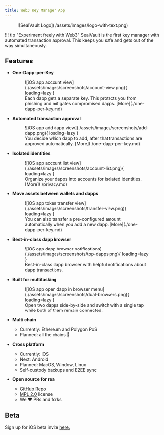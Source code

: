 ```yaml
---
title: Web3 Key Manager App
---
```


<h1 hidden>This is a hack to prevent the static site generator auto-inserting a title</h1>

<figure markdown>
![SealVault Logo](./assets/images/logo-with-text.png)
<figcaption></figcaption>
</figure>

!!! tip "Experiment freely with Web3"
    SealVault is the first key manager with automated transaction approval.
    This keeps you safe and gets out of the way simultaneously.

## Features

<div class="grid cards" markdown>

-   __One-Dapp-per-Key__
    <figure markdown>
    ![iOS app account view](./assets/images/screenshots/account-view.png){ loading=lazy }
    <figcaption>
    Each dapp gets a separate key.
    This protects you from phishing and mitigates compromised dapps.
    [More](./one-dapp-per-key.md)
    </figcaption>
    </figure>

-   __Automated transaction approval__
    <figure markdown>
    ![iOS app add dapp view](./assets/images/screenshots/add-dapp.png){ loading=lazy }
    <figcaption>
    You decide which dapp to add, after that transactions are approved
    automatically. [More](./one-dapp-per-key.md)
    </figcaption>
    </figure>

-   __Isolated identities__
    <figure markdown>
    ![iOS app account list view](./assets/images/screenshots/account-list.png){ loading=lazy }
    <figcaption>
    Organize your dapps into accounts for isolated identities.
    [More](./privacy.md)</figcaption>
    </figure>

-   __Move assets between wallets and dapps__
    <figure markdown>
    ![iOS app token transfer view](./assets/images/screenshots/transfer-view.png){ loading=lazy }
    <figcaption>
    You can also transfer a pre-configured amount automatically when you add a new
    dapp. [More](./one-dapp-per-key.md)
    </figcaption>
    </figure>

-   __Best-in-class dapp browser__
    <figure markdown>
    ![iOS app dapp browser notifications](./assets/images/screenshots/top-dapps.png){ loading=lazy }
    <figcaption>
    Best-in-class dapp browser with helpful notifications about dapp transactions.
    </figure>
    
-   __Built for multitasking__
    <figure markdown>
    ![iOS app open dapp in browser menu](./assets/images/screenshots/dual-browsers.png){ loading=lazy }
    <figcaption>
    Open two dapps side-by-side and switch with a single tap while both of them remain connected.
    </figure>

-   __Multi chain__
    - Currently: Ethereum and Polygon PoS
    - Planned: all the chains &#127881;

-   __Cross platform__
    - Currently: iOS
    - Next: Android
    - Planned: MacOS, Window, Linux
    - Self-custody backups and E2EE sync

-   __Open source for real__
    - [GitHub Repo](https://github.com/sealvault/sealvault)
    - [MPL 2.0](https://tldrlegal.com/license/mozilla-public-license-2.0-%28mpl-2%29) license
    - We &#10084;&#65039; PRs and forks

</div>

## Beta

Sign up for iOS beta invite [here.](https://76u1o4gk7en.typeform.com/to/DxKsEMKM)
